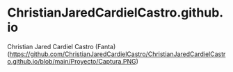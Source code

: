 # ChristianJaredCardielCastro.github.io
Christian Jared Cardiel Castro
(Fanta)(https://github.com/ChristianJaredCardielCastro/ChristianJaredCardielCastro.github.io/blob/main/Proyecto/Captura.PNG)
